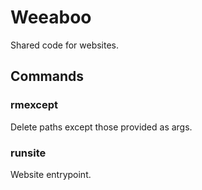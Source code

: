 # Weeaboo
Shared code for websites.

## Commands

### rmexcept
Delete paths except those provided as args.

### runsite
Website entrypoint.
